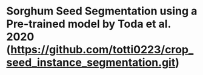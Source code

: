# Sorghum Seed Segmentation using a Pre-trained model by Toda et al. 2020 (https://github.com/totti0223/crop_seed_instance_segmentation.git)
